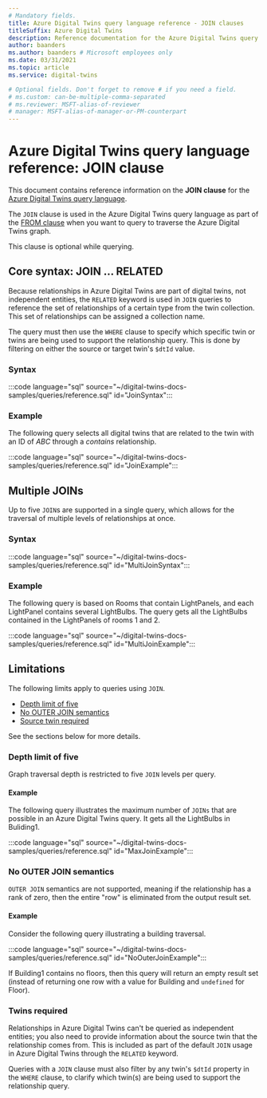 ```yaml
---
# Mandatory fields.
title: Azure Digital Twins query language reference - JOIN clauses
titleSuffix: Azure Digital Twins
description: Reference documentation for the Azure Digital Twins query language JOIN clause
author: baanders
ms.author: baanders # Microsoft employees only
ms.date: 03/31/2021
ms.topic: article
ms.service: digital-twins

# Optional fields. Don't forget to remove # if you need a field.
# ms.custom: can-be-multiple-comma-separated
# ms.reviewer: MSFT-alias-of-reviewer
# manager: MSFT-alias-of-manager-or-PM-counterpart
---
```


# Azure Digital Twins query language reference: JOIN clause

This document contains reference information on the **JOIN clause** for the [Azure Digital Twins query language](concepts-query-language.md).

The `JOIN` clause is used in the Azure Digital Twins query language as part of the [FROM clause](reference-query-clause-from.md) when you want to query to traverse the Azure Digital Twins graph.

This clause is optional while querying.

## Core syntax: JOIN ... RELATED 
Because relationships in Azure Digital Twins are part of digital twins, not independent entities, the `RELATED` keyword is used in `JOIN` queries to reference the set of relationships of a certain type from the twin collection. This set of relationships can be assigned a collection name.

The query must then use the `WHERE` clause to specify which specific twin or twins are being used to support the relationship query. This is done by filtering on either the source or target twin's `$dtId` value.

### Syntax

:::code language="sql" source="~/digital-twins-docs-samples/queries/reference.sql" id="JoinSyntax":::

### Example

The following query selects all digital twins that are related to the twin with an ID of *ABC* through a *contains* relationship.

:::code language="sql" source="~/digital-twins-docs-samples/queries/reference.sql" id="JoinExample":::

## Multiple JOINs

Up to five `JOIN`s are supported in a single query, which allows for the traversal of multiple levels of relationships at once.

### Syntax

:::code language="sql" source="~/digital-twins-docs-samples/queries/reference.sql" id="MultiJoinSyntax":::

### Example

The following query is based on Rooms that contain LightPanels, and each LightPanel contains several LightBulbs. The query gets all the LightBulbs contained in the LightPanels of rooms 1 and 2.

:::code language="sql" source="~/digital-twins-docs-samples/queries/reference.sql" id="MultiJoinExample":::

## Limitations

The following limits apply to queries using `JOIN`.
* [Depth limit of five](#depth-limit-of-five)
* [No OUTER JOIN semantics](#no-outer-join-semantics)
* [Source twin required](#twins-required)

See the sections below for more details.

### Depth limit of five

Graph traversal depth is restricted to five `JOIN` levels per query.

#### Example

The following query illustrates the maximum number of `JOINs` that are possible in an Azure Digital Twins query. It gets all the LightBulbs in Buliding1.

:::code language="sql" source="~/digital-twins-docs-samples/queries/reference.sql" id="MaxJoinExample":::

### No OUTER JOIN semantics

`OUTER JOIN` semantics are not supported, meaning if the relationship has a rank of zero, then the entire "row" is eliminated from the output result set.

#### Example

Consider the following query illustrating a building traversal.

:::code language="sql" source="~/digital-twins-docs-samples/queries/reference.sql" id="NoOuterJoinExample":::

If Building1 contains no floors, then this query will return an empty result set (instead of returning one row with a value for Building and `undefined` for Floor).

### Twins required

Relationships in Azure Digital Twins can't be queried as independent entities; you also need to provide information about the source twin that the relationship comes from. This is included as part of the default `JOIN` usage in Azure Digital Twins through the `RELATED` keyword. 

Queries with a `JOIN` clause must also filter by any twin's `$dtId` property in the `WHERE` clause, to clarify which twin(s) are being used to support the relationship query.